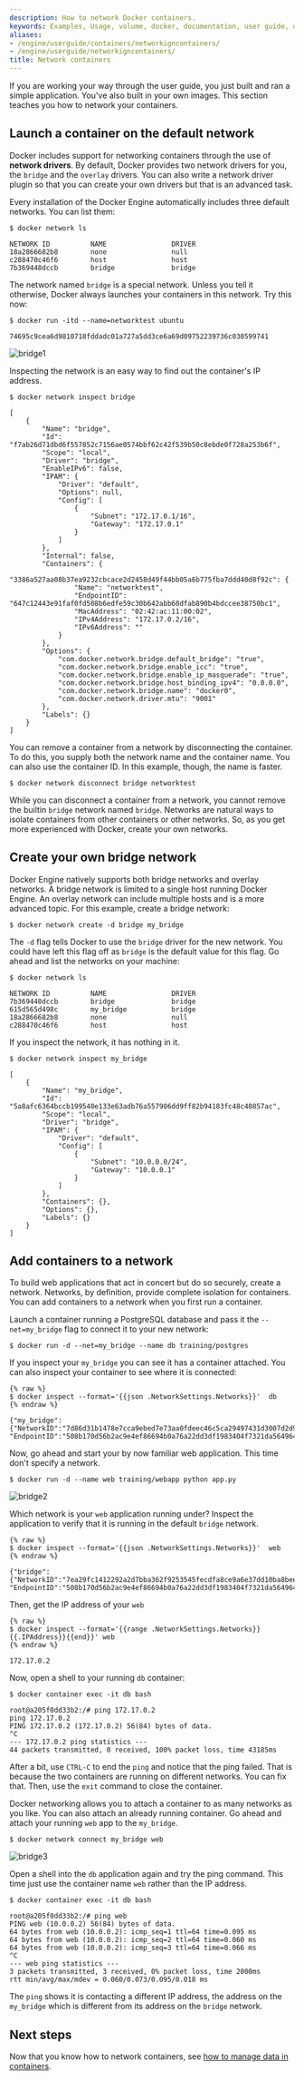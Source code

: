 ```yaml
---
description: How to network Docker containers.
keywords: Examples, Usage, volume, docker, documentation, user guide, data, volumes
aliases:
- /engine/userguide/containers/networkigncontainers/
- /engine/userguide/networkigncontainers/
title: Network containers
---
```


If you are working your way through the user guide, you just built and ran a
simple application. You've also built in your own images. This section teaches
you how to network your containers.

## Launch a container on the default network

Docker includes support for networking containers through the use of **network
drivers**. By default, Docker provides two network drivers for you, the
`bridge` and the `overlay` drivers. You can also write a network driver plugin so
that you can create your own drivers but that is an advanced task.

Every installation of the Docker Engine automatically includes three default networks. You can list them:

    $ docker network ls

    NETWORK ID          NAME                DRIVER
    18a2866682b8        none                null
    c288470c46f6        host                host
    7b369448dccb        bridge              bridge

The network named `bridge` is a special network. Unless you tell it otherwise, Docker always launches your containers in this network. Try this now:

    $ docker run -itd --name=networktest ubuntu

    74695c9cea6d9810718fddadc01a727a5dd3ce6a69d09752239736c030599741

![bridge1](bridge1.png)

Inspecting the network is an easy way to find out the container's IP address.

```console
$ docker network inspect bridge

[
    {
        "Name": "bridge",
        "Id": "f7ab26d71dbd6f557852c7156ae0574bbf62c42f539b50c8ebde0f728a253b6f",
        "Scope": "local",
        "Driver": "bridge",
        "EnableIPv6": false,
        "IPAM": {
            "Driver": "default",
            "Options": null,
            "Config": [
                {
                    "Subnet": "172.17.0.1/16",
                    "Gateway": "172.17.0.1"
                }
            ]
        },
        "Internal": false,
        "Containers": {
            "3386a527aa08b37ea9232cbcace2d2458d49f44bb05a6b775fba7ddd40d8f92c": {
                "Name": "networktest",
                "EndpointID": "647c12443e91faf0fd508b6edfe59c30b642abb60dfab890b4bdccee38750bc1",
                "MacAddress": "02:42:ac:11:00:02",
                "IPv4Address": "172.17.0.2/16",
                "IPv6Address": ""
            }
        },
        "Options": {
            "com.docker.network.bridge.default_bridge": "true",
            "com.docker.network.bridge.enable_icc": "true",
            "com.docker.network.bridge.enable_ip_masquerade": "true",
            "com.docker.network.bridge.host_binding_ipv4": "0.0.0.0",
            "com.docker.network.bridge.name": "docker0",
            "com.docker.network.driver.mtu": "9001"
        },
        "Labels": {}
    }
]
```

You can remove a container from a network by disconnecting the container. To do this, you supply both the network name and the container name. You can also use the container ID. In this example, though, the name is faster.

    $ docker network disconnect bridge networktest

While you can disconnect a container from a network, you cannot remove the
builtin `bridge` network named `bridge`. Networks are natural ways to isolate
containers from other containers or other networks. So, as you get more
experienced with Docker, create your own networks.

## Create your own bridge network

Docker Engine natively supports both bridge networks and overlay networks. A bridge network is limited to a single host running Docker Engine. An overlay network can include multiple hosts and is a more advanced topic. For this example, create a bridge network:

    $ docker network create -d bridge my_bridge

The `-d` flag tells Docker to use the `bridge` driver for the new network. You could have left this flag off as `bridge` is the default value for this flag. Go ahead and list the networks on your machine:

    $ docker network ls

    NETWORK ID          NAME                DRIVER
    7b369448dccb        bridge              bridge
    615d565d498c        my_bridge           bridge
    18a2866682b8        none                null
    c288470c46f6        host                host

If you inspect the network, it has nothing in it.

    $ docker network inspect my_bridge

    [
        {
            "Name": "my_bridge",
            "Id": "5a8afc6364bccb199540e133e63adb76a557906dd9ff82b94183fc48c40857ac",
            "Scope": "local",
            "Driver": "bridge",
            "IPAM": {
                "Driver": "default",
                "Config": [
                    {
                        "Subnet": "10.0.0.0/24",
                        "Gateway": "10.0.0.1"
                    }
                ]
            },
            "Containers": {},
            "Options": {},
            "Labels": {}
        }
    ]

## Add containers to a network

To build web applications that act in concert but do so securely, create a
network. Networks, by definition, provide complete isolation for containers. You
can add containers to a network when you first run a container.

Launch a container running a PostgreSQL database and pass it the `--net=my_bridge` flag to connect it to your new network:

    $ docker run -d --net=my_bridge --name db training/postgres

If you inspect your `my_bridge` you can see it has a container attached.
You can also inspect your container to see where it is connected:

    {% raw %}
    $ docker inspect --format='{{json .NetworkSettings.Networks}}'  db
    {% endraw %}

    {"my_bridge":{"NetworkID":"7d86d31b1478e7cca9ebed7e73aa0fdeec46c5ca29497431d3007d2d9e15ed99",
    "EndpointID":"508b170d56b2ac9e4ef86694b0a76a22dd3df1983404f7321da5649645bf7043","Gateway":"10.0.0.1","IPAddress":"10.0.0.254","IPPrefixLen":24,"IPv6Gateway":"","GlobalIPv6Address":"","GlobalIPv6PrefixLen":0,"MacAddress":"02:42:ac:11:00:02"}}

Now, go ahead and start your by now familiar web application. This time don't specify a network.

    $ docker run -d --name web training/webapp python app.py

![bridge2](bridge2.png)

Which network is your `web` application running under? Inspect the application to verify that it is running in the default `bridge` network.

    {% raw %}
    $ docker inspect --format='{{json .NetworkSettings.Networks}}'  web
    {% endraw %}

    {"bridge":{"NetworkID":"7ea29fc1412292a2d7bba362f9253545fecdfa8ce9a6e37dd10ba8bee7129812",
    "EndpointID":"508b170d56b2ac9e4ef86694b0a76a22dd3df1983404f7321da5649645bf7043","Gateway":"172.17.0.1","IPAddress":"10.0.0.2","IPPrefixLen":24,"IPv6Gateway":"","GlobalIPv6Address":"","GlobalIPv6PrefixLen":0,"MacAddress":"02:42:ac:11:00:02"}}

Then, get the IP address of your `web`

    {% raw %}
    $ docker inspect --format='{{range .NetworkSettings.Networks}}{{.IPAddress}}{{end}}' web
    {% endraw %}

    172.17.0.2

Now, open a shell to your running `db` container:

    $ docker container exec -it db bash

    root@a205f0dd33b2:/# ping 172.17.0.2
    ping 172.17.0.2
    PING 172.17.0.2 (172.17.0.2) 56(84) bytes of data.
    ^C
    --- 172.17.0.2 ping statistics ---
    44 packets transmitted, 0 received, 100% packet loss, time 43185ms

After a bit, use `CTRL-C` to end the `ping` and notice that the ping failed. That is because the two containers are running on different networks. You can fix that. Then, use the `exit` command to close the container.

Docker networking allows you to attach a container to as many networks as you like. You can also attach an already running container. Go ahead and attach your running `web` app to the `my_bridge`.

    $ docker network connect my_bridge web


![bridge3](bridge3.png)

Open a shell into the `db` application again and try the ping command. This time just use the container name `web` rather than the IP address.

    $ docker container exec -it db bash

    root@a205f0dd33b2:/# ping web
    PING web (10.0.0.2) 56(84) bytes of data.
    64 bytes from web (10.0.0.2): icmp_seq=1 ttl=64 time=0.095 ms
    64 bytes from web (10.0.0.2): icmp_seq=2 ttl=64 time=0.060 ms
    64 bytes from web (10.0.0.2): icmp_seq=3 ttl=64 time=0.066 ms
    ^C
    --- web ping statistics ---
    3 packets transmitted, 3 received, 0% packet loss, time 2000ms
    rtt min/avg/max/mdev = 0.060/0.073/0.095/0.018 ms

The `ping` shows it is contacting a different IP address, the address on the `my_bridge` which is different from its address on the `bridge` network.

## Next steps

Now that you know how to network containers, see [how to manage data in containers](../../storage/volumes.md).
